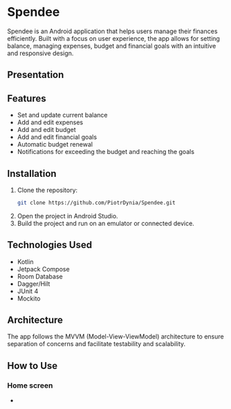 # Spendee

Spendee is an Android application that helps users manage their finances efficiently. Built with a focus on user experience, the app allows for setting balance, managing expenses, budget and financial goals with an intuitive and responsive design.

## Presentation




## Features
- Set and update current balance
- Add and edit expenses
- Add and edit budget
- Add and edit financial goals
- Automatic budget renewal
- Notifications for exceeding the budget and reaching the goals

## Installation

1. Clone the repository:
   ```bash
   git clone https://github.com/PiotrDynia/Spendee.git
   ```
2. Open the project in Android Studio.
3. Build the project and run on an emulator or connected device.

## Technologies Used

- Kotlin
- Jetpack Compose
- Room Database
- Dagger/Hilt
- JUnit 4
- Mockito

## Architecture

The app follows the MVVM (Model-View-ViewModel) architecture to ensure separation of concerns and facilitate testability and scalability.

## How to Use

### Home screen
- 
